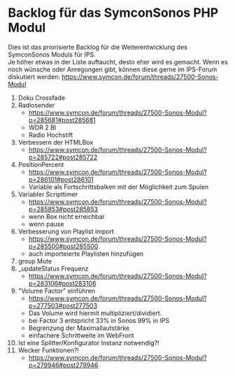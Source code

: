 Backlog für das SymconSonos PHP Modul
===============
Dies ist das priorisierte Backlog für die Weiterentwicklung des SymconSonos Moduls für IPS.  
Je höher etwas in der Liste auftaucht, desto eher wird es gemacht.
Wenn es noch wünsche oder Anregungen gibt, können diese gerne im IPS-Forum diskutiert werden: https://www.symcon.de/forum/threads/27500-Sonos-Modul

1. Doku Crossfade
1. Radiosender
   - https://www.symcon.de/forum/threads/27500-Sonos-Modul?p=285681#post285681
   - WDR 2 BI
   - Radio Hochstift
1. Verbessern der HTMLBox
   - https://www.symcon.de/forum/threads/27500-Sonos-Modul?p=285722#post285722
1. PositionPercent
   - https://www.symcon.de/forum/threads/27500-Sonos-Modul?p=286101#post286101
   - Variable als Fortschrittsbalken mit der Möglichkeit zum Spulen
1. Variabler Scripttimer
   - https://www.symcon.de/forum/threads/27500-Sonos-Modul?p=285853#post285853
   - wenn Box nicht erreichbar
   - wenn pause
1. Verbesserung von Playlist import
   - https://www.symcon.de/forum/threads/27500-Sonos-Modul?p=285500#post285500
   - auch importeierte Playlisten hinzufügen 
1. group Mute
1. _updateStatus Frequenz
   - https://www.symcon.de/forum/threads/27500-Sonos-Modul?p=283106#post283106
1. "Volume Factor" einführen 
   - https://www.symcon.de/forum/threads/27500-Sonos-Modul?p=277503#post277503
   - Das Volume wird hiermit multipliziert/dividiert.
   - bei Factor 3 entspricht 33% in Sonos 99% in IPS
   - Begrenzung der Maximallautstärke
   - einfachere Schrittweite im WebFront
1. Ist eine Splitter/Konfigurator Instanz notwendig?!
1. Wecker Funktionen?!
   - https://www.symcon.de/forum/threads/27500-Sonos-Modul?p=279946#post279946
